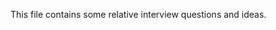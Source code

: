 This file contains some relative interview questions and ideas.
 
       
    
   
         
    
               
             
                       
                     
  
 
            
 
 
